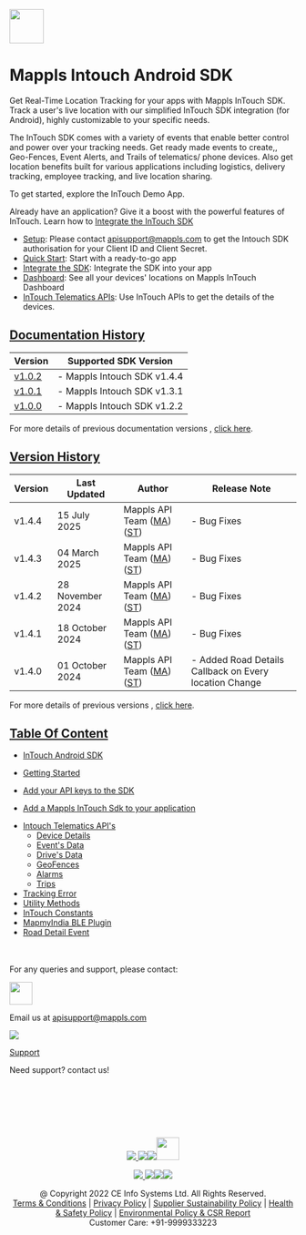 [<img src="https://about.mappls.com/images/mappls-b-logo.svg" height="60"/> </p>](https://www.mapmyindia.com/api)

# Mappls Intouch Android SDK

Get Real-Time Location Tracking for your apps with Mappls InTouch SDK. Track a user's live location with our simplified InTouch SDK integration (for Android), highly customizable to your specific needs.

The InTouch SDK comes with a variety of events that enable better control and power over your tracking needs. Get ready made events to create,, Geo-Fences, Event Alerts, and Trails of telematics/ phone devices. Also get location benefits built for various applications including logistics, delivery tracking, employee tracking, and live location sharing.

To get started, explore the InTouch Demo App.

Already have an application? Give it a boost with the powerful features of InTouch. Learn how to [Integrate the InTouch SDK](#IntegrateIntouchSDK)

- [Setup](#Setup): Please contact apisupport@mappls.com to get the Intouch SDK authorisation for your Client ID and Client Secret.
- [Quick Start](https://github.com/mappls-api/mappls-intouch-android-sdk#intouchdemo-app): Start with a ready-to-go app
- [Integrate the SDK](#IntegrateIntouchSDK): Integrate the SDK into your app
- [Dashboard](./Dashboard.md): See all your devices' locations on Mappls InTouch Dashboard
- [InTouch Telematics APIs](./Dashboard.md): Use InTouch APIs to get the details of the devices.

## [Documentation History](#Documentation-History)

| Version | Supported SDK Version       |
| ---- |-----------------------------|
| [v1.0.2](docs/v1.0.2/README.md) | - Mappls Intouch SDK v1.4.4 |
| [v1.0.1](docs/v1.0.1/README.md) | - Mappls Intouch SDK v1.3.1 |
| [v1.0.0](docs/v1.0.0/README.md) | - Mappls Intouch SDK v1.2.2 |

For more details of previous documentation versions , [click here](docs/v1.0.2/Documentation-History.md).

## [Version History](#Version-History)

| Version | Last Updated     | Author | Release Note|
|---------|------------------| ---- | ---- |
| v1.4.4  | 15 July 2025     | Mappls API Team ([MA](https://github.com/mdakram)) ([ST](https://github.com/saksham66)) | - Bug Fixes |
| v1.4.3  | 04 March 2025    | Mappls API Team ([MA](https://github.com/mdakram)) ([ST](https://github.com/saksham66)) | - Bug Fixes |
| v1.4.2  | 28 November 2024 | Mappls API Team ([MA](https://github.com/mdakram)) ([ST](https://github.com/saksham66)) | - Bug Fixes |
| v1.4.1  | 18 October 2024  | Mappls API Team ([MA](https://github.com/mdakram)) ([ST](https://github.com/saksham66)) | - Bug Fixes |
| v1.4.0  | 01 October 2024  | Mappls API Team ([MA](https://github.com/mdakram)) ([ST](https://github.com/saksham66)) | - Added Road Details Callback on Every location Change |

For more details of previous versions , [click here](docs/v1.0.2/Version-History.md).

## [Table Of Content](#Table-Of-Content)

- [InTouch Android SDK](docs/v1.0.2/GettingStarted.md)

* [Getting Started](docs/v1.0.2/GettingStarted.md#setup)

* [Add your API keys to the SDK](docs/v1.0.2/GettingStarted.md#step-2-set-your-publishable-key)

* [Add a Mappls InTouch Sdk to your application](docs/v1.0.2/GettingStarted.md#integrate-the-intouch-sdk)

- [Intouch Telematics API's](docs/v1.0.2/Dashboard.md)
    * [Device Details](docs/v1.0.2/DeviceDetails.md)
    * [Event's Data](docs/v1.0.2/Event-Data.md)
    * [Drive's Data](docs/v1.0.2/Drive-Data.md)
    * [GeoFences](docs/v1.0.2/Geofences.md)
    * [Alarms](docs/v1.0.2/Alarms.md)
    * [Trips](docs/v1.0.2/Trips.md)
- [Tracking Error](docs/v1.0.2/TrackingErrors.md)
- [Utility Methods](docs/v1.0.2/UtilityMethods.md)
- [InTouch Constants](docs/v1.0.2/InTouchConstants.md) 
- [MapmyIndia BLE Plugin](docs/v1.0.2/Mappls-BLE-Plugins.md)
- [Road Detail Event](docs/v1.0.2/Road-Event-Detail.md)
<br><br><br>

For any queries and support, please contact:

[<img src="https://about.mappls.com/images/mappls-logo.svg" height="40"/> </p>](https://about.mappls.com/api/)

Email us at [apisupport@mappls.com](mailto:apisupport@mappls.com)

![](https://www.mapmyindia.com/api/img/icons/support.png)

[Support](https://about.mappls.com/contact/)

Need support? contact us!

<br></br>

<br></br>

[<p align="center"> <img src="https://www.mapmyindia.com/api/img/icons/stack-overflow.png"/> ](https://stackoverflow.com/questions/tagged/mappls-api)[![](https://www.mapmyindia.com/api/img/icons/blog.png)](https://about.mappls.com/blog/)[![](https://www.mapmyindia.com/api/img/icons/gethub.png)](https://github.com/Mappls-api)[<img src="https://mmi-api-team.s3.ap-south-1.amazonaws.com/API-Team/npm-logo.one-third%5B1%5D.png" height="40"/> </p>](https://www.npmjs.com/org/mapmyindia)

[<p align="center"> <img src="https://www.mapmyindia.com/june-newsletter/icon4.png"/> ](https://www.facebook.com/Mapplsofficial)[![](https://www.mapmyindia.com/june-newsletter/icon2.png)](https://twitter.com/mappls)[![](https://www.mapmyindia.com/newsletter/2017/aug/llinkedin.png)](https://www.linkedin.com/company/mappls/)[![](https://www.mapmyindia.com/june-newsletter/icon3.png)](https://www.youtube.com/channel/UCAWvWsh-dZLLeUU7_J9HiOA)

<div  align="center">@ Copyright 2022 CE Info Systems Ltd. All Rights Reserved.</div>

<div  align="center">  <a  href="https://about.mappls.com/api/terms-&-conditions">Terms & Conditions</a> | <a  href="https://about.mappls.com/about/privacy-policy">Privacy Policy</a> | <a  href="https://about.mappls.com/pdf/mapmyIndia-sustainability-policy-healt-labour-rules-supplir-sustainability.pdf">Supplier Sustainability Policy</a> | <a  href="https://about.mappls.com/pdf/Health-Safety-Management.pdf">Health & Safety Policy</a> | <a  href="https://about.mappls.com/pdf/Environment-Sustainability-Policy-CSR-Report.pdf">Environmental Policy & CSR Report</a>

<div  align="center">Customer Care: +91-9999333223</div>
